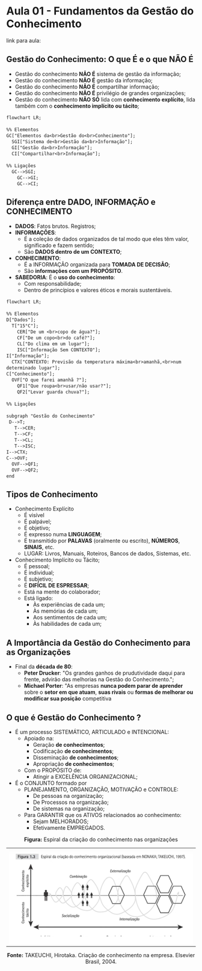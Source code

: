 # Aula 01 - Fundamentos da Gestão do Conhecimento

link para aula: 

## Gestão do Conhecimento: O que É e o que NÃO É

- Gestão do conhecimento **NÃO É** sistema de gestão da informação;
- Gestão do conhecimento **NÃO É** gestão da informação;
- Gestão do conhecimento **NÃO É** compartilhar informação;
- Gestão do conhecimento **NÃO É** privilégio de grandes organizações;
- Gestão do conhecimento **NÃO SÓ** lida com **conhecimento explícito**, lida também com o **conhecimento implícito ou tácito**;

```mermaid
flowchart LR;

%% Elementos
GC["Elementos da<br>Gestão do<br>Conhecimento"];
  SGI["Sistema de<br>Gestão da<br>Informação"];
  GI["Gestão da<br>Informação"];
  CI["Compartilhar<br>Informação"];

%% Ligações
  GC-->SGI;
    GC-->GI;
    GC-->CI;

```

## Diferença entre DADO, INFORMAÇÃO e CONHECIMENTO

- **DADOS**: Fatos brutos. Registros;
- **INFORMAÇÕES**:
  - É a coleção de dados organizados de tal modo que eles têm valor, significado e fazem sentido;
  - São **DADOS dentro de um CONTEXTO**;
- **CONHECIMENTO**:
  - É a INFORMAÇÃO organizada para **TOMADA DE DECISÃO**;
  - São **informações com um PROPÓSITO**.
- **SABEDORIA**: É o **uso do conhecimento**:
  - Com responsabilidade;
  - Dentro de princípios e valores éticos e morais sustentáveis.

```mermaid
flowchart LR;

%% Elementos
D["Dados"];
  T["15°C"];
    CER["De um <br>copo de água?"];
    CF["De um copo<br>do café?"];
    CL["Do clima em um lugar"];
    ISC["Informação Sem CONTEXTO"];
I["Informação"];
  CTX["CONTEXTO: Previsão da temperatura máxima<br>amanhã,<br>num determinado lugar"];
C["Conhecimento"];
  OVF["O que farei amanhã ?"];
    QF1["Que roupa<br>usar/não usar?"];
    QF2["Levar guarda chuva?"];

%% Ligações

subgraph "Gestão do Conhecimento"
 D-->T;
   T-->CER;
   T-->CF;
   T-->CL;
   T-->ISC;
I-->CTX;
C-->OVF;
  OVF-->QF1;
  OVF-->QF2;
end

```

## Tipos de Conhecimento

- Conhecimento Explícito
  - É visível
  - É palpável;
  - É objetivo;
  - É expresso numa **LINGUAGEM**;
  - É transmitido por **PALAVAS** (oralmente ou escrito), **NÚMEROS**, **SINAIS**, etc.
  - LUGAR: Livros, Manuais, Roteiros, Bancos de dados, Sistemas, etc.
- Conhecimento Implícito ou Tácito;
  - É pessoal;
  - É individual;
  - É subjetivo;
  - É **DIFÍCIL DE ESPRESSAR**;
  - Está na mente do colaborador;
  - Está ligado:
    - Às experiências de cada um;
    - Às memórias de cada um;
    - Aos sentimentos de cada um;
    - Às habilidades de cada um;

## A Importância da Gestão do Conhecimento para as Organizações

- Final da **década de 80**:
  - **Peter Drucker**: "Os grandes ganhos de prudutividade daqui para frente, advirão das melhorias na Gestão do Conhecimento.";
  - **Michael Porter**: "As empresas **nunca podem parar de aprender** sobre o **setor em que atuam**, **suas rivais** ou **formas de melhorar ou modificar sua posição** competitiva

## O que é Gestão do Conhecimento ?

- É um processo SISTEMÁTICO, ARTICULADO e INTENCIONAL:
  - Apoiado na:
    - Geração **de conhecimentos**;
    - Codificação **de conhecimentos**;
    - Disseminação **de conhecimentos**;
    - Apropriação **de conhecimentos**;
  - Com o PROPÓSITO de:
    - Atingir a EXCELÊNCIA ORGANIZACIONAL;
- É o CONJUNTO formado por
  - PLANEJAMENTO, ORGANIZAÇÃO, MOTIVAÇÃO e CONTROLE:
    - De pessoas na organização;
    - De Processos na organização;
    - De sistemas na organização;
  - Para GARANTIR que os ATIVOS relacionados ao conhecimento:
    - Sejam MELHORADOS;
    - Efetivamente EMPREGADOS.

<center><b>Figura:</b> Espiral da criação do conhecimento nas organizações</center>
<table align="center" width="650" id="nome-id-unico">
  <tr>
    <td align="center">
      <img src="./figuras/figura-espiral-da-criacao-do-conhecimento-organizacional-NONAKA-TAKEUCHI-1997.png" width="640"><br>
    </td>
  </tr>
</table>
<center><b>Fonte:</b> TAKEUCHI, Hirotaka. Criação de conhecimento na empresa. Elsevier Brasil, 2004.</center>